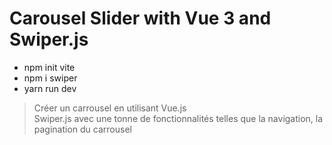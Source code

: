 # Carousel Slider with Vue 3 and Swiper.js

- npm init vite
- npm i swiper
- yarn run dev

> Créer un carrousel en utilisant Vue.js <br>
> Swiper.js avec une tonne de fonctionnalités telles que la navigation, la pagination du carrousel